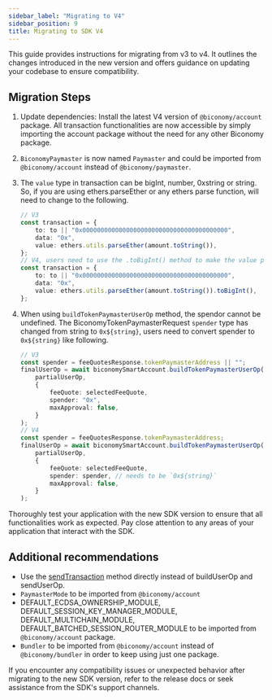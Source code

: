 ```yaml
---
sidebar_label: "Migrating to V4"
sidebar_position: 9
title: Migrating to SDK V4
---
```


This guide provides instructions for migrating from v3 to v4. It outlines the changes introduced in the new version and offers guidance on updating your codebase to ensure compatibility.

## Migration Steps

1. Update dependencies: Install the latest V4 version of  `@biconomy/account` package. All transaction functionalities are now accessible by simply importing the account package without the need for any other Biconomy package.

2. `BiconomyPaymaster` is now named `Paymaster` and could be imported from `@biconomy/account` instead of `@biconomy/paymaster`.

3. The `value` type in transaction can be bigInt, number, 0xstring or string. So, if you are using ethers.parseEther or any ethers parse function, will need to change to the following.

    ```typescript
    // V3 
    const transaction = {
        to: to || "0x0000000000000000000000000000000000000000",
        data: "0x",
        value: ethers.utils.parseEther(amount.toString()),
    };
    // V4, users need to use the .toBigInt() method to make the value param compatible 
    const transaction = {
        to: to || "0x0000000000000000000000000000000000000000",
        data: "0x",
        value: ethers.utils.parseEther(amount.toString()).toBigInt(),
    };
    ```

4. When using `buildTokenPaymasterUserOp` method, the spendor cannot be undefined. The BiconomyTokenPaymasterRequest `spender` type has changed from string to `0x${string}`, users need to convert spender to `0x${string}` like following.

    ```typescript
    // V3
    const spender = feeQuotesResponse.tokenPaymasterAddress || "";
    finalUserOp = await biconomySmartAccount.buildTokenPaymasterUserOp(
        partialUserOp,
        {
            feeQuote: selectedFeeQuote,
            spender: "0x",
            maxApproval: false,
        }
    );
    // V4
    const spender = feeQuotesResponse.tokenPaymasterAddress;
    finalUserOp = await biconomySmartAccount.buildTokenPaymasterUserOp(
        partialUserOp,
        {
            feeQuote: selectedFeeQuote,
            spender: spender, // needs to be `0x${string}` 
            maxApproval: false,
        }
    );
    ```

Thoroughly test your application with the new SDK version to ensure that all functionalities work as expected. Pay close attention to any areas of your application that interact with the SDK.

## Additional recommendations
- Use the [sendTransaction](/Account/methods#sendtransaction-) method directly instead of buildUserOp and sendUserOp.
- `PaymasterMode` to be imported from `@biconomy/account`
- DEFAULT_ECDSA_OWNERSHIP_MODULE, DEFAULT_SESSION_KEY_MANAGER_MODULE, DEFAULT_MULTICHAIN_MODULE, DEFAULT_BATCHED_SESSION_ROUTER_MODULE to be imported from `@biconomy/account` package.
- `Bundler` to be imported from `@biconomy/account` instead of `@biconomy/bundler` in order to keep using just one package.


If you encounter any compatibility issues or unexpected behavior after migrating to the new SDK version, refer to the release docs or seek assistance from the SDK's support channels.